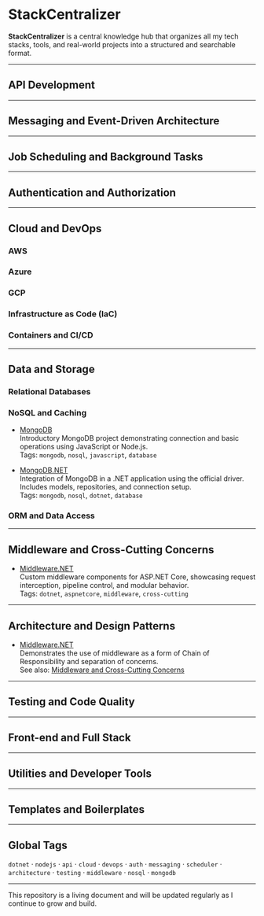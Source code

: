 # StackCentralizer

**StackCentralizer** is a central knowledge hub that organizes all my tech stacks, tools, and real-world projects into a structured and searchable format.

---

## API Development
<!-- REST, GraphQL, gRPC, Gateways -->

---

## Messaging and Event-Driven Architecture
<!-- RabbitMQ, Kafka, Azure Service Bus, MassTransit, Outbox -->

---

## Job Scheduling and Background Tasks
<!-- Hangfire, Quartz.NET, Cron Jobs, Workers -->

---

## Authentication and Authorization
<!-- JWT, OAuth2, Identity, Role-based access -->

---

## Cloud and DevOps

### AWS
### Azure
### GCP

### Infrastructure as Code (IaC)
<!-- Terraform, Pulumi -->

### Containers and CI/CD
<!-- Docker, GitHub Actions, Pipelines -->

---

## Data and Storage

### Relational Databases
<!-- PostgreSQL, SQL Server -->

### NoSQL and Caching

- [MongoDB](https://github.com/antonioscript/MongoDB)  
  Introductory MongoDB project demonstrating connection and basic operations using JavaScript or Node.js.  
  Tags: `mongodb`, `nosql`, `javascript`, `database`

- [MongoDB.NET](https://github.com/antonioscript/MongoDB.NET)  
  Integration of MongoDB in a .NET application using the official driver. Includes models, repositories, and connection setup.  
  Tags: `mongodb`, `nosql`, `dotnet`, `database`

### ORM and Data Access
<!-- EF Core, Dapper -->

---

## Middleware and Cross-Cutting Concerns

- [Middleware.NET](https://github.com/antonioscript/Middleware.NET)  
  Custom middleware components for ASP.NET Core, showcasing request interception, pipeline control, and modular behavior.  
  Tags: `dotnet`, `aspnetcore`, `middleware`, `cross-cutting`

---

## Architecture and Design Patterns

- [Middleware.NET](https://github.com/antonioscript/Middleware.NET)  
  Demonstrates the use of middleware as a form of Chain of Responsibility and separation of concerns.  
  See also: [Middleware and Cross-Cutting Concerns](#middleware-and-cross-cutting-concerns)

---

## Testing and Code Quality
<!-- Unit Tests, Integration Tests, TestContainers -->

---

## Front-end and Full Stack
<!-- React, Blazor, Fullstack Templates -->

---

## Utilities and Developer Tools
<!-- CLI tools, Git Hooks, Linters -->

---

## Templates and Boilerplates
<!-- Starters, Microservice skeletons -->

---

## Global Tags

`dotnet` · `nodejs` · `api` · `cloud` · `devops` · `auth` · `messaging` · `scheduler` · `architecture` · `testing` · `middleware` · `nosql` · `mongodb`

---

This repository is a living document and will be updated regularly as I continue to grow and build.
